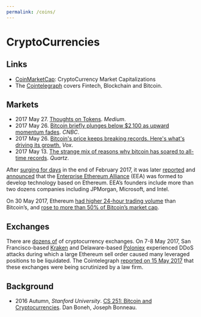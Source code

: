 ```yaml
---
permalink: /coins/
---
```

# CryptoCurrencies

## Links

* [CoinMarketCap](https://coinmarketcap.com/): CryptoCurrency Market Capitalizations
* The [Cointelegraph](https://cointelegraph.com/) covers Fintech, Blockchain and Bitcoin.

## Markets

* 2017 May 27. [Thoughts on Tokens](https://medium.com/@balajis/thoughts-on-tokens-436109aabcbe). *Medium*.
* 2017 May 26. [Bitcoin briefly plunges below $2,100 as upward momentum fades](http://www.cnbc.com/2017/05/26/bitcoin-briefly-plunges-below-2100-as-upward-momentum-fades.html). *CNBC*.
* 2017 May 26. [Bitcoin's price keeps breaking records. Here's what's driving its growth.](https://www.vox.com/new-money/2017/5/26/15687062/bitcoin-bubble-explained) *Vox*.
* 2017 May 13. [The strange mix of reasons why bitcoin has soared to all-time records](https://qz.com/981814/the-strange-mix-of-reasons-why-bitcoin-has-soared-to-all-time-records/). *Quartz*.

After [surging for days](http://www.zerohedge.com/news/2017-02-27/ethereum-soars-after-jpmorgan-intel-microsoft-and-others-form-blockchain-alliance) in the end of February 2017, it was later  [reported](http://in.reuters.com/article/ethereum-enterprises-consortium-idINKBN16717C) and [announced](http://spectrum.ieee.org/tech-talk/computing/networks/enterprise-ethereum-alliance-launches) that the [Enterprise Ethereum Alliance](https://entethalliance.org/) (EEA) was formed to develop technology based on Ethereum. EEA’s founders include more than two dozens companies including JPMorgan, Microsoft, and Intel.

On 30 May 2017, Ethereum [had higher 24-hour trading volume](https://cointelegraph.com/news/ethereum-has-higher-trade-volumes-than-bitcoin-as-fortunes-reverse) than Bitcoin’s, and [rose to more than 50% of Bitcoin’s market cap](https://www.cryptocoinsnews.com/ethereum-market-cap-rises-to-more-than-50-of-bitcoins/).

## Exchanges

There are [dozens of](https://www.cryptocoincharts.info/markets/info) of cryptocurrency exchanges. On 7-8 May 2017, San Francisco-based [Kraken](https://www.kraken.com/) and Delaware-based [Poloniex](https://poloniex.com/) experienced DDoS attacks during which a large Ethereum sell order caused many leveraged positions to be liquidated. The Cointelegraph [reported on 15 May 2017](https://cointelegraph.com/news/bitcoin-exchanges-kraken-poloniex-to-be-scrutinized-for-possible-insider-trading-manipulation) that these exchanges were being scrutinized by a law firm.

## Background

* 2016 Autumn, *Stanford University*. [CS 251: Bitcoin and Cryptocurrencies](https://crypto.stanford.edu/cs251/). Dan Boneh, Joseph Bonneau.
